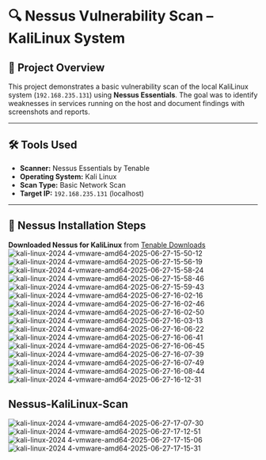 # 🔍 Nessus Vulnerability Scan – KaliLinux System

## 📌 Project Overview

This project demonstrates a basic vulnerability scan of the local KaliLinux system (`192.168.235.131`) using **Nessus Essentials**. The goal was to identify weaknesses in services running on the host and document findings with screenshots and reports.

---

## 🛠️ Tools Used

- **Scanner:** Nessus Essentials by Tenable
- **Operating System:** Kali Linux
- **Scan Type:** Basic Network Scan
- **Target IP:** `192.168.235.131` (localhost)

---

## 🔧 Nessus Installation Steps

**Downloaded Nessus for KaliLinux** from [Tenable Downloads](https://www.tenable.com/products/nessus/nessus-essentials)
![kali-linux-2024 4-vmware-amd64-2025-06-27-15-50-12](https://github.com/user-attachments/assets/791de2ec-db4c-4f31-b503-2191e76eb632)
![kali-linux-2024 4-vmware-amd64-2025-06-27-15-56-19](https://github.com/user-attachments/assets/c7d8f72b-c3ae-4402-a386-d0ecf3b2d05d)
![kali-linux-2024 4-vmware-amd64-2025-06-27-15-58-24](https://github.com/user-attachments/assets/a627d021-7b6c-4fdf-aa2e-f48b563fd1be)
![kali-linux-2024 4-vmware-amd64-2025-06-27-15-58-46](https://github.com/user-attachments/assets/ee888108-557a-49b4-840f-411a85dbdfad)
![kali-linux-2024 4-vmware-amd64-2025-06-27-15-59-43](https://github.com/user-attachments/assets/ce0ba05b-11db-4793-86af-0509b3fd67db)
![kali-linux-2024 4-vmware-amd64-2025-06-27-16-02-16](https://github.com/user-attachments/assets/3c2b17b3-3179-4b12-a5af-a3682911fc36)
![kali-linux-2024 4-vmware-amd64-2025-06-27-16-02-46](https://github.com/user-attachments/assets/f16c3977-8723-475f-88a2-a3556b422eeb)
![kali-linux-2024 4-vmware-amd64-2025-06-27-16-02-50](https://github.com/user-attachments/assets/7f0ea66e-5066-47fa-a2f4-54bbda83fbc4)
![kali-linux-2024 4-vmware-amd64-2025-06-27-16-03-13](https://github.com/user-attachments/assets/8a1cd905-e035-4030-8289-f109bf52e2a1)
![kali-linux-2024 4-vmware-amd64-2025-06-27-16-06-22](https://github.com/user-attachments/assets/a7c20bfe-cfa6-4074-8a3e-ef49197191a2)
![kali-linux-2024 4-vmware-amd64-2025-06-27-16-06-41](https://github.com/user-attachments/assets/5840b76a-78fd-4773-a735-e28c8ff89f9f)
![kali-linux-2024 4-vmware-amd64-2025-06-27-16-06-45](https://github.com/user-attachments/assets/da37f53c-741c-4124-a8a5-8f921ecd8885)
![kali-linux-2024 4-vmware-amd64-2025-06-27-16-07-39](https://github.com/user-attachments/assets/57ccf82d-f92f-46c3-9942-490cd6eca559)
![kali-linux-2024 4-vmware-amd64-2025-06-27-16-07-49](https://github.com/user-attachments/assets/1e28acb5-5bb2-46f2-8968-dcc0ee6b4f9c)
![kali-linux-2024 4-vmware-amd64-2025-06-27-16-08-44](https://github.com/user-attachments/assets/358d7754-5c3f-4b69-91b5-e60e6d312b43)
![kali-linux-2024 4-vmware-amd64-2025-06-27-16-12-31](https://github.com/user-attachments/assets/9a7415cd-3233-4ba3-b87b-e4293cbbb1f1)

## Nessus-KaliLinux-Scan
![kali-linux-2024 4-vmware-amd64-2025-06-27-17-07-30](https://github.com/user-attachments/assets/602b9d61-eec3-41d6-a60b-446d67602a3b)
![kali-linux-2024 4-vmware-amd64-2025-06-27-17-12-51](https://github.com/user-attachments/assets/07185eca-94e0-4ad2-8345-53063c5588be)
![kali-linux-2024 4-vmware-amd64-2025-06-27-17-15-06](https://github.com/user-attachments/assets/ab26e92b-ff26-4e23-8037-cdb98b9cdc18)
![kali-linux-2024 4-vmware-amd64-2025-06-27-17-15-31](https://github.com/user-attachments/assets/0eadf99c-5def-406f-a355-9ea83d2b9eca)


